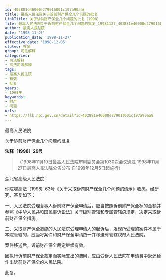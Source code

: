 ```yaml
---
id: 402881e46000e279016001c197a90aa8
title: 最高人民法院关于诉前财产保全几个问题的批复
LinkTitle: 关于诉前财产保全几个问题的批复（1998）
file: 最高人民法院关于诉前财产保全几个问题的批复_19981127_402881e46000e279016001c197a90aa8.docx
author: 最高人民法院
date: '1998-11-27'
publication_date: '1998-11-27'
effective_date: '1998-12-05'
status: 有效
group: 司法解释
categories:
- 司法解释
- 高法司法解释
tags:
- 最高人民法院
- 有效
- 批复
years:
- 1998年
keywords:
- 财产
- 问题
urls:
- https://flk.npc.gov.cn/detail?id=402881e46000e279016001c197a90aa8
---
```


最高人民法院

关于诉前财产保全几个问题的批复

**法释〔1998〕29号**

> （1998年11月19日最高人民法院审判委员会第1030次会议通过 1998年11月27日最高人民法院公告公布 自1998年12月5日起施行）

湖北省高级人民法院：

你院鄂高法〔1998〕63号《关于采取诉前财产保全几个问题的请示》收悉。经研究，答复如下：

一、人民法院受理当事人诉前财产保全申请后，应当按照诉前财产保全标的金额并参照《中华人民共和国民事诉讼法》关于级别管辖和专属管辖的规定，决定采取诉前财产保全措施。

二、采取财产保全措施的人民法院受理申请人的起诉后，发现所受理的案件不属于本院管辖的，应当将案件和财产保全申请费一并移送有管辖权的人民法院。

案件移送后，诉前财产保全裁定继续有效。

因执行诉前财产保全裁定而实际支出的费用，应由受诉人民法院在申请费中返还给作出诉前财产保全的人民法院。

此复。
